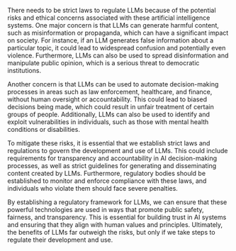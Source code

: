There needs to be strict laws to regulate LLMs because of the potential risks and ethical concerns associated with these artificial intelligence systems. One major concern is that LLMs can generate harmful content, such as misinformation or propaganda, which can have a significant impact on society. For instance, if an LLM generates false information about a particular topic, it could lead to widespread confusion and potentially even violence. Furthermore, LLMs can also be used to spread disinformation and manipulate public opinion, which is a serious threat to democratic institutions.

Another concern is that LLMs can be used to automate decision-making processes in areas such as law enforcement, healthcare, and finance, without human oversight or accountability. This could lead to biased decisions being made, which could result in unfair treatment of certain groups of people. Additionally, LLMs can also be used to identify and exploit vulnerabilities in individuals, such as those with mental health conditions or disabilities.

To mitigate these risks, it is essential that we establish strict laws and regulations to govern the development and use of LLMs. This could include requirements for transparency and accountability in AI decision-making processes, as well as strict guidelines for generating and disseminating content created by LLMs. Furthermore, regulatory bodies should be established to monitor and enforce compliance with these laws, and individuals who violate them should face severe penalties.

By establishing a regulatory framework for LLMs, we can ensure that these powerful technologies are used in ways that promote public safety, fairness, and transparency. This is essential for building trust in AI systems and ensuring that they align with human values and principles. Ultimately, the benefits of LLMs far outweigh the risks, but only if we take steps to regulate their development and use.